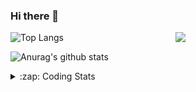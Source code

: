 ### Hi there 👋

<!--
**tao8687/tao8687** is a ✨ _special_ ✨ repository because its `README.md` (this file) appears on your GitHub profile.

Here are some ideas to get you started:

- 🔭 I’m currently working on ...
- 🌱 I’m currently learning ...
- 👯 I’m looking to collaborate on ...
- 🤔 I’m looking for help with ...
- 💬 Ask me about ...
- 📫 How to reach me: ...
- 😄 Pronouns: ...
- ⚡ Fun fact: ...
-->

<img align='right' src="https://media.giphy.com/media/M9gbBd9nbDrOTu1Mqx/giphy.gif" width="240">

  
![Top Langs](https://github-readme-stats.vercel.app/api/top-langs/?username=tao8687&layout=compact&title_color=23238E&text_color=A67D3D)

![Anurag's github stats](https://github-readme-stats.vercel.app/api?username=tao8687&show_icons=true&&text_color=A67D3D&title_color=23238E&show_icons=false&count_private=true&hide=stars)

<details>
  <summary>:zap: Coding Stats</summary>
  <br>
    
<!--START_SECTION:waka-->
![Code Time](http://img.shields.io/badge/Code%20Time-1%2C665%20hrs%2051%20mins-blue)

![Profile Views](http://img.shields.io/badge/Profile%20Views-8-blue)

**🐱 My GitHub Data** 

> 📦 1.5 MB Used in GitHub's Storage 
 > 
> 🏆 236 Contributions in the Year 2024
 > 
> 🚫 Not Opted to Hire
 > 
> 📜 58 Public Repositories 
 > 
> 🔑 26 Private Repositories 
 > 
**I'm an Early 🐤** 

```text
🌞 Morning                1460 commits        ██████████████████████░░░   87.37 % 
🌆 Daytime                88 commits          █░░░░░░░░░░░░░░░░░░░░░░░░   05.27 % 
🌃 Evening                119 commits         ██░░░░░░░░░░░░░░░░░░░░░░░   07.12 % 
🌙 Night                  4 commits           ░░░░░░░░░░░░░░░░░░░░░░░░░   00.24 % 
```
📅 **I'm Most Productive on Wednesday** 

```text
Monday                   240 commits         ████░░░░░░░░░░░░░░░░░░░░░   14.36 % 
Tuesday                  227 commits         ███░░░░░░░░░░░░░░░░░░░░░░   13.58 % 
Wednesday                295 commits         ████░░░░░░░░░░░░░░░░░░░░░   17.65 % 
Thursday                 221 commits         ███░░░░░░░░░░░░░░░░░░░░░░   13.23 % 
Friday                   237 commits         ████░░░░░░░░░░░░░░░░░░░░░   14.18 % 
Saturday                 230 commits         ███░░░░░░░░░░░░░░░░░░░░░░   13.76 % 
Sunday                   221 commits         ███░░░░░░░░░░░░░░░░░░░░░░   13.23 % 
```


📊 **This Week I Spent My Time On** 

```text
🕑︎ Time Zone: Asia/Shanghai

💬 Programming Languages: 
Other                    9 hrs 38 mins       ██████████░░░░░░░░░░░░░░░   41.47 % 
C++                      4 hrs 34 mins       █████░░░░░░░░░░░░░░░░░░░░   19.70 % 
Python                   4 hrs 11 mins       █████░░░░░░░░░░░░░░░░░░░░   18.01 % 
YAML                     3 hrs 33 mins       ████░░░░░░░░░░░░░░░░░░░░░   15.31 % 
Markdown                 56 mins             █░░░░░░░░░░░░░░░░░░░░░░░░   04.03 % 

🔥 Editors: 
VS Code                  23 hrs 15 mins      █████████████████████████   100.00 % 

🐱‍💻 Projects: 
tracking_pid             5 hrs 42 mins       ██████░░░░░░░░░░░░░░░░░░░   24.54 % 
path_tracking_pid        4 hrs 50 mins       █████░░░░░░░░░░░░░░░░░░░░   20.79 % 
bcr_bot                  3 hrs               ███░░░░░░░░░░░░░░░░░░░░░░   12.95 % 
full_coverage_path_planne2 hrs 52 mins       ███░░░░░░░░░░░░░░░░░░░░░░   12.33 % 
tami_pnc                 2 hrs 21 mins       ███░░░░░░░░░░░░░░░░░░░░░░   10.11 % 

💻 Operating System: 
Linux                    23 hrs 15 mins      █████████████████████████   100.00 % 
```

**I Mostly Code in C++** 

```text
C++                      11 repos            ████████░░░░░░░░░░░░░░░░░   31.43 % 
Python                   10 repos            ███████░░░░░░░░░░░░░░░░░░   28.57 % 
JavaScript               2 repos             █░░░░░░░░░░░░░░░░░░░░░░░░   05.71 % 
Batchfile                1 repo              █░░░░░░░░░░░░░░░░░░░░░░░░   02.86 % 
HTML                     1 repo              █░░░░░░░░░░░░░░░░░░░░░░░░   02.86 % 
```



**Timeline**

![Lines of Code chart](https://raw.githubusercontent.com/tao8687/tao8687/master/assets/bar_graph.png)


 Last Updated on 09/08/2024 01:23:58 UTC
<!--END_SECTION:waka-->
</details>
